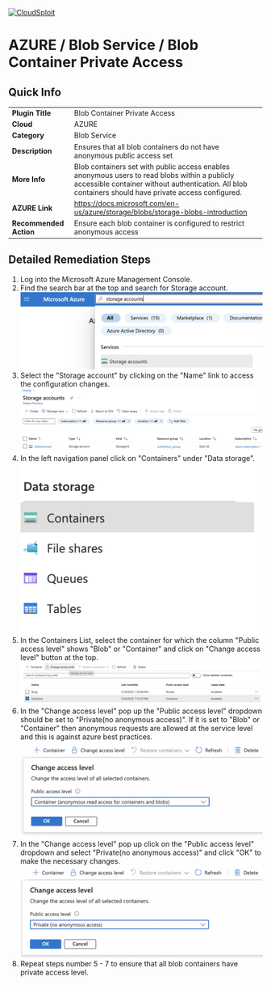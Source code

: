 [![CloudSploit](https://cloudsploit.com/img/logo-new-big-text-100.png "CloudSploit")](https://cloudsploit.com)

# AZURE / Blob Service / Blob Container Private Access

## Quick Info

| | |
|-|-|
| **Plugin Title** | Blob Container Private Access |
| **Cloud** | AZURE |
| **Category** | Blob Service |
| **Description** | Ensures that all blob containers do not have anonymous public access set |
| **More Info** | Blob containers set with public access enables anonymous users to read blobs within a publicly accessible container without authentication. All blob containers should have private access configured. |
| **AZURE Link** | https://docs.microsoft.com/en-us/azure/storage/blobs/storage-blobs-introduction |
| **Recommended Action** | Ensure each blob container is configured to restrict anonymous access |

## Detailed Remediation Steps
1. Log into the Microsoft Azure Management Console.
2. Find the search bar at the top and search for Storage account. </br> <img src="/resources/azure/blobservice/blob-container-private-access/step2.png"/>
3. Select the "Storage account" by clicking on the "Name" link to access the configuration changes. </br> <img src="/resources/azure/blobservice/blob-container-private-access/step3.png"/>
4. In the left navigation panel click on "Containers" under "Data storage".</br> <img src="/resources/azure/blobservice/blob-container-private-access/step4.png"/>
5. In the Containers List, select the container for which the column "Public access level" shows "Blob" or "Container" and click on "Change access level" button at the top.</br> <img src="/resources/azure/blobservice/blob-container-private-access/step5.png"/>
6. In the "Change access level" pop up the "Public access level" dropdown should be set to "Private(no anonymous access)". If it is set to "Blob" or "Container" then anonymous requests are allowed at the service level and this is against azure best practices.<img src="/resources/azure/blobservice/blob-container-private-access/step6.png"/>
7. In the "Change access level" pop up click on the "Public access level" dropdown and select "Private(no anonymous access)" and click "OK" to make the necessary changes.<img src="/resources/azure/blobservice/blob-container-private-access/step7.png"/>
8. Repeat steps number 5 - 7 to ensure that all blob containers have private access level.</br>
